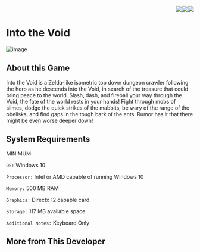 <p align="right"> <img src="https://img.shields.io/badge/C%2B%2B-00599C?style=for-the-badge&logo=c%2B%2B&logoColor=white"><img src="https://img.shields.io/badge/LARC%20ENGINE-313131?style=for-the-badge&logoColor=white"><img src="https://img.shields.io/badge/Itch.io-FA5C5C?style=for-the-badge&logo=itchdotio&logoColor=white">
</p>
 
# Into the Void

![image](https://github.com/SgtR0ck/Into-the-Void/assets/8111664/cfd0330f-89f1-451a-a0c5-beb88f9cdce8)

## About this Game
Into the Void is a Zelda-like isometric top down dungeon crawler following the hero as he descends into the Void, in search of the treasure that could bring peace to the world. Slash, dash, and fireball your way through the Void, the fate of the world rests in your hands! Fight through mobs of slimes, dodge the quick strikes of the mabbits, be wary of the range of the obelisks, and find gaps in the tough bark of the ents. Rumor has it that there might be even worse deeper down!

## System Requirements

MINIMUM:

`OS:`  Windows 10

`Processor:` Intel or AMD capable of running Windows 10

`Memory:` 500 MB RAM

`Graphics:` Directx 12 capable card

`Storage:` 117 MB available space

`Additional Notes:` Keyboard Only

## More from This Developer

